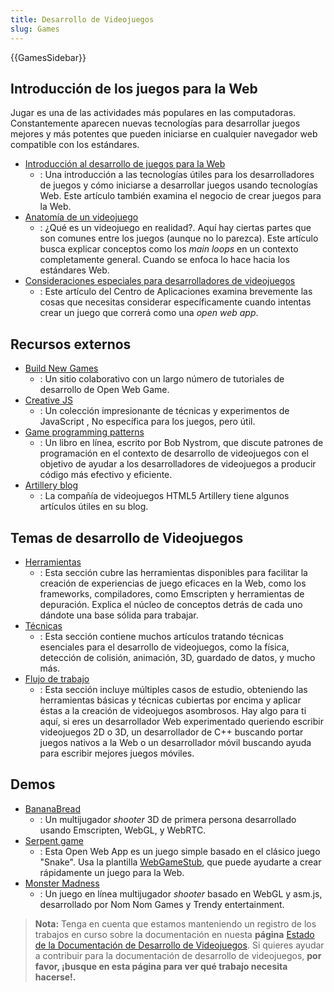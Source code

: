 ```yaml
---
title: Desarrollo de Videojuegos
slug: Games
---
```


{{GamesSidebar}}

## Introducción de los juegos para la Web

Jugar es una de las actividades más populares en las computadoras. Constantemente aparecen nuevas tecnologías para desarrollar juegos mejores y más potentes que pueden iniciarse en cualquier navegador web compatible con los estándares.

- [Introducción al desarrollo de juegos para la Web](/es/docs/Games/Introduction)
  - : Una introducción a las tecnologías útiles para los desarrolladores de juegos y cómo iniciarse a desarrollar juegos usando tecnologías Web. Este artículo también examina el negocio de crear juegos para la Web.
- [Anatomía de un videojuego](/es/docs/Games/Anatomy_of_a_vIdeo_game)
  - : ¿Qué es un videojuego en realidad?. Aquí hay ciertas partes que son comunes entre los juegos (aunque no lo parezca). Este artículo busca explicar conceptos como los _main loops_ en un contexto completamente general. Cuando se enfoca lo hace hacia los estándares Web.
- [Consideraciones especiales para desarrolladores de videojuegos](/es/docs/Web/Apps/Developing/Games/Special_considerations)
  - : Este artículo del Centro de Aplicaciones examina brevemente las cosas que necesitas considerar específicamente cuando intentas crear un juego que correrá como una _open web app_.

## Recursos externos

- [Build New Games](http://buildnewgames.com/)
  - : Un sitio colaborativo con un largo número de tutoriales de desarrollo de Open Web Game.
- [Creative JS](http://creativejs.com/)
  - : Un colección impresionante de técnicas y experimentos de JavaScript , No específica para los juegos, pero útil.
- [Game programming patterns](http://gameprogrammingpatterns.com/)
  - : Un libro en línea, escrito por Bob Nystrom, que discute patrones de programación en el contexto de desarrollo de videojuegos con el objetivo de ayudar a los desarrolladores de videojuegos a producir código más efectivo y eficiente.
- [Artillery blog](http://blog.artillery.com/)
  - : La compañía de videojuegos HTML5 Artillery tiene algunos artículos útiles en su blog.

## Temas de desarrollo de Videojuegos

- [Herramientas](/es/docs/Games/Tools)
  - : Esta sección cubre las herramientas disponibles para facilitar la creación de experiencias de juego eficaces en la Web, como los frameworks, compiladores, como Emscripten y herramientas de depuración. Explica el núcleo de conceptos detrás de cada uno dándote una base sólida para trabajar.
- [Técnicas](/es/docs/Games/Techniques)
  - : Esta sección contiene muchos artículos tratando técnicas esenciales para el desarrollo de videojuegos, como la física, detección de colisión, animación, 3D, guardado de datos, y mucho más.
- [Flujo de trabajo](/es/docs/Games/Workflows)
  - : Esta sección incluye múltiples casos de estudio, obteniendo las herramientas básicas y técnicas cubiertas por encima y aplicar éstas a la creación de videojuegos asombrosos. Hay algo para ti aquí, si eres un desarrollador Web experimentado queriendo escribir videojuegos 2D o 3D, un desarrollador de C++ buscando portar juegos nativos a la Web o un desarrollador móvil buscando ayuda para escribir mejores juegos móviles.

## Demos

- [BananaBread](/es/demos/detail/bananabread)
  - : Un multijugador _shooter_ 3D de primera persona desarrollado usando Emscripten, WebGL, y WebRTC.
- [Serpent game](/es/docs/Web/Apps/Tutorials/Games/Serpent_game)
  - : Esta Open Web App es un juego simple basado en el clásico juego "Snake". Usa la plantilla [WebGameStub](https://github.com/mozilla/WebGameStub), que puede ayudarte a crear rápidamente un juego para la Web.
- [Monster Madness](https://hacks.mozilla.org/2013/12/monster-madness-creating-games-on-the-web-with-emscripten/)
  - : Un juego en línea multijugador _shooter_ basado en WebGL y asm.js, desarrollado por Nom Nom Games y Trendy entertainment.

> **Nota:** Tenga en cuenta que estamos manteniendo un registro de los trabajos en curso sobre la documentación en nuesta **página** [Estado de la Documentación de Desarrollo de Videojuegos](/es/docs/Games/Doc_Status). Si quieres ayudar a contribuir para la documentación de desarrollo de videojuegos, **por favor, ¡busque en esta página para ver qué trabajo necesita hacerse!.**
